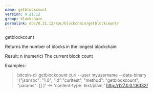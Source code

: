 ```yaml
---
name: getblockcount
version: 0.21.12
group: blockchain
permalink: doc/0.21.12/rpc/blockchain/getblockcount/
---
```


getblockcount

Returns the number of blocks in the longest blockchain.

Result:
n    (numeric) The current block count

Examples:
> bitcoin-cli getblockcount 
> curl --user myusername --data-binary '{"jsonrpc": "1.0", "id":"curltest", "method": "getblockcount", "params": [] }' -H 'content-type: text/plain;' http://127.0.0.1:8332/


